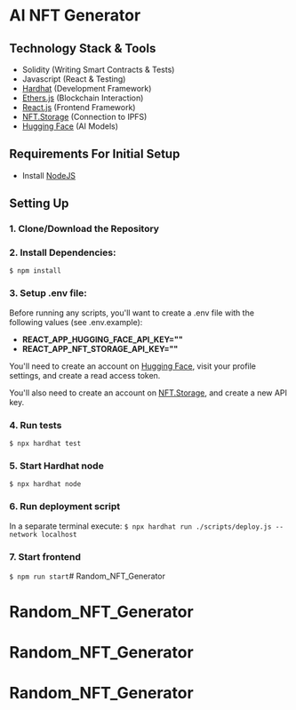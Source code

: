 # AI NFT Generator

## Technology Stack & Tools

- Solidity (Writing Smart Contracts & Tests)
- Javascript (React & Testing)
- [Hardhat](https://hardhat.org/) (Development Framework)
- [Ethers.js](https://docs.ethers.io/v5/) (Blockchain Interaction)
- [React.js](https://reactjs.org/) (Frontend Framework)
- [NFT.Storage](https://nft.storage/) (Connection to IPFS)
- [Hugging Face](https://huggingface.co/) (AI Models)

## Requirements For Initial Setup
- Install [NodeJS](https://nodejs.org/en/)

## Setting Up
### 1. Clone/Download the Repository

### 2. Install Dependencies:
`$ npm install`

### 3. Setup .env file:
Before running any scripts, you'll want to create a .env file with the following values (see .env.example):

- **REACT_APP_HUGGING_FACE_API_KEY=""**
- **REACT_APP_NFT_STORAGE_API_KEY=""**

You'll need to create an account on [Hugging Face](https://huggingface.co/), visit your profile settings, and create a read access token. 

You'll also need to create an account on [NFT.Storage](https://nft.storage/), and create a new API key.

### 4. Run tests
`$ npx hardhat test`

### 5. Start Hardhat node
`$ npx hardhat node`

### 6. Run deployment script
In a separate terminal execute:
`$ npx hardhat run ./scripts/deploy.js --network localhost`

### 7. Start frontend
`$ npm run start`# Random_NFT_Generator
# Random_NFT_Generator
# Random_NFT_Generator
# Random_NFT_Generator
